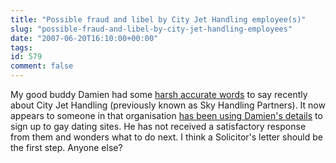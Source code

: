 ```yaml
---
title: "Possible fraud and libel by City Jet Handling employee(s)"
slug: "possible-fraud-and-libel-by-city-jet-handling-employees"
date: "2007-06-20T16:10:00+00:00"
tags:
id: 579
comment: false
---
```


My good buddy Damien had some [harsh accurate words](http://www.mulley.net/2007/06/04/why-sky-handling-partners-are-cunts/) to say recently about City Jet Handling (previously known as Sky Handling Partners). It now appears to someone in that organisation [has been using Damien's details](http://www.mulley.net/2007/06/20/sky-handling-partners-the-return-so-whos-signing-me-up-for-dating-websites/) to sign up to gay dating sites. He has not received a satisfactory response from them and wonders what to do next. I think a Solicitor's letter should be the first step. Anyone else?
